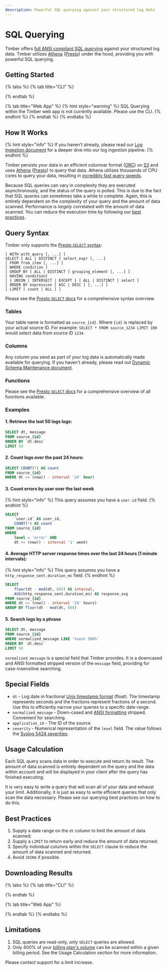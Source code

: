 ```yaml
---
description: Powerful SQL querying against your structured log data
---
```


# SQL Querying

Timber offers [full ANSI compliant SQL querying](https://prestodb.github.io/docs/current/sql/select.html) against your structured log data. Timber utilizes [Athena](https://aws.amazon.com/athena/) \([Presto](https://prestodb.github.io/)\) under the hood, providing you with powerful SQL querying.

## Getting Started

{% tabs %}
{% tab title="CLI" %}

{% endtab %}

{% tab title="Web App" %}
{% hint style="warning" %}
SQL Querying within the Timber web app is not currently available. Please use the CLI.
{% endhint %}
{% endtab %}
{% endtabs %}

## How It Works

{% hint style="info" %}
If you haven't already, please read our [Log Ingestion document](../under-the-hood/ingestion-pipeline.md) for a deeper dive into our log ingestion pipeline.
{% endhint %}

Timber persists your data in an efficient columnar format \([ORC](https://orc.apache.org/)\) on [S3](https://aws.amazon.com/s3/) and uses [Athena](https://aws.amazon.com/athena/) \([Presto](https://prestodb.github.io/)\) to query that data. Athena utilizes thousands of CPU cores to query your data, resulting in [incredibly fast query speeds](https://tech.marksblogg.com/billion-nyc-taxi-rides-aws-athena.html).

Because SQL queries can vary in complexity they are executed asynchronously, and the status of the query is polled. This is due to the fact that SQL queries can sometimes take a while to complete. Again, this is entirely dependent on the complexity of your query and the amount of data scanned. Performance is _largely_ correlated with the amount of data scanned. You can reduce the execution time by following our [best practices](sql-querying.md#best-practices).

## Query Syntax

Timber only supports the [Presto `SELECT` syntax](https://prestodb.github.io/docs/current/sql/select.html):

```text
[ WITH with_query [, ...] ]
SELECT [ ALL | DISTINCT ] select_expr [, ...]
[ FROM from_item [, ...] ]
[ WHERE condition ]
[ GROUP BY [ ALL | DISTINCT ] grouping_element [, ...] ]
[ HAVING condition]
[ { UNION | INTERSECT | EXCEPT } [ ALL | DISTINCT ] select ]
[ ORDER BY expression [ ASC | DESC ] [, ...] ]
[ LIMIT [ count | ALL ] ]
```

Please see the [Presto `SELECT` docs](https://prestodb.github.io/docs/current/sql/select.html) for a comprehensive syntax overview.

### Tables

Your table name is formatted as `source_{id}`. Where `{id}` is replaced by your actual source ID. For example: `SELECT * FROM source_1234 LIMIT 100` would select data from source ID `1234`.

### Columns

Any column you send as part of your log data is automatically made available for querying. If you haven't already, please read out [Dynamic Schema Maintenance document](../under-the-hood/schema-maintenance.md).

### Functions

Please see the [Presto `SELECT` docs](https://prestodb.github.io/docs/current/sql/select.html) for a comprehensive overview of all functions available.

### Examples

#### 1. Retrieve the last 50 logs logs:

```sql
SELECT dt, message
FROM source_{id}
ORDER BY `dt.desc`
LIMIT 50
```

#### 2. Count logs over the past 24 hours:

```sql
SELECT COUNT(*) AS count
FROM source_{id}
WHERE dt >= (now() - interval '24' hour)
```

#### 3. Count errors by user over the last week

{% hint style="info" %}
This query assumes you have a `user.id` field.
{% endhint %}

```sql
SELECT
    `user.id` AS user_id,
    COUNT(*) AS count
FROM source_{id}
WHERE
    level = 'error' AND
    dt >= (now() - interval '1' week)
```

#### 4. Average HTTP server response times over the last 24 hours \(1 minute intervals\):

{% hint style="info" %}
This query assumes you have a `http_response_sent.duration_ms` field.
{% endhint %}

```sql
SELECT
    floor(dt - mod(dt, 60)) AS interval,
    AVG(http_response_sent.duration_ms) AS response_avg
FROM source_{id}
WHERE dt >= (now() - interval '24' hours)
GROUP BY floor(dt - mod(dt, 60))
```

#### 5. Search logs by a phrase

```sql
SELECT dt, message
FROM source_{id}
WHERE normalized_message LIKE '%sent 500%'
ORDER BY `dt.desc`
LIMIT 50
```

`normalized_message` is a special field that Timber provides. It is a downcased and ANSI formatted stripped version of the `message` field, providing for case-insensitive searching.

## Special Fields

* `dt` - Log date in fractional [Unix timestamp format](https://en.wikipedia.org/wiki/Unix_time) \(float\). The timestamp represents seconds and the fractions represent fractions of a second. Use this to efficiently narrow your queries to a specific date range.
* `normalized_message` - Down-cased and [ANSI formatting](https://en.wikipedia.org/wiki/ANSI_escape_code) stripped. Convenient for searching.
* `application_id` - The ID of the source.
* `severity` - Numerical representation of the `level` field. The value follows the [Syslog 5424 severities](https://en.wikipedia.org/wiki/Syslog#Severity_level).

## Usage Calculation

Each SQL query scans data in order to execute and return its result. The amount of data scanned is entirely dependent on the query and the data within account and will be displayed in your client after the query has finished executing.

It is very easy to write a query that will scan all of your data and exhaust your limit. Additionally, it is just as easy to write efficient queries that only scan the data necessary. Please see our querying best practices on how to do this.

## Best Practices

1. Supply a date range on the `dt` column to limit the amount of data scanned:
2. Supply a `LIMIT` to return early and reduce the amount of data returned.
3. Specify individual columns within the `SELECT` clause to reduce the amount of data scanned and returned.
4. Avoid `JOIN`s if possible.

## Downloading Results

{% tabs %}
{% tab title="CLI" %}

{% endtab %}

{% tab title="Web App" %}

{% endtab %}
{% endtabs %}

## Limitations

1. SQL queries are read-only, only `SELECT` queries are allowed.
2. Only 400% of your [billing plan's volume](account-management/billing.md#volume) can be scanned within a given billing period. See the Usage Calculation section for more information.

Please contact support for a limit increase.

